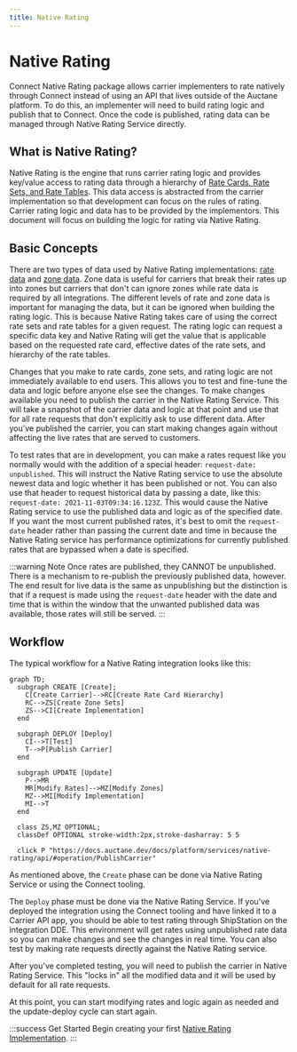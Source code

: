 ```yaml
---
title: Native Rating
---
```


# Native Rating

Connect Native Rating package allows carrier implementers to rate natively through Connect instead of using an API that lives outside of the Auctane platform. To do this, an implementer will need to build rating logic and publish that to Connect. Once the code is published, rating data can be managed through Native Rating Service directly.

## What is Native Rating?

Native Rating is the engine that runs carrier rating logic and provides key/value access to rating data through a hierarchy of [Rate Cards, Rate Sets, and Rate Tables](./rate-card-structure.md). This data access is abstracted from the carrier implementation so that development can focus on the rules of rating. Carrier rating logic and data has to be provided by the implementors. This document will focus on building the logic for rating via Native Rating.

## Basic Concepts

There are two types of data used by Native Rating implementations: [rate data](./rate-card-structure.md) and [zone data](./zone-chart-structure.md). Zone data is useful for carriers that break their rates up into zones but carriers that don't can ignore zones while rate data is required by all integrations. The different levels of rate and zone data is important for managing the data, but it can be ignored when building the rating logic. This is because Native Rating takes care of using the correct rate sets and rate tables for a given request. The rating logic can request a specific data key and Native Rating will get the value that is applicable based on the requested rate card, effective dates of the rate sets, and hierarchy of the rate tables.

Changes that you make to rate cards, zone sets, and rating logic are not immediately available to end users. This allows you to test and fine-tune the data and logic before anyone else see the changes. To make changes available you need to publish the carrier in the Native Rating Service. This will take a snapshot of the carrier data and logic at that point and use that for all rate requests that don't explicitly ask to use different data. After you've published the carrier, you can start making changes again without affecting the live rates that are served to customers.

To test rates that are in development, you can make a rates request like you normally would with the addition of a special header: `request-date: unpublished`. This will instruct the Native Rating service to use the absolute newest data and logic whether it has been published or not. You can also use that header to request historical data by passing a date, like this: `request-date: 2021-11-03T09:34:16.123Z`. This would cause the Native Rating service to use the published data and logic as of the specified date. If you want the most current published rates, it's best to omit the `request-date` header rather than passing the current date and time in because the Native Rating service has performance optimizations for currently published rates that are bypassed when a date is specified.

:::warning Note
Once rates are published, they CANNOT be unpublished. There is a mechanism to re-publish the previously published data, however. The end result for live data is the same as unpublishing but the distinction is that if a request is made using the `request-date` header with the date and time that is within the window that the unwanted published data was available, those rates will still be served.
:::

## Workflow

The typical workflow for a Native Rating integration looks like this:

```mermaid
graph TD;
  subgraph CREATE [Create];
    C[Create Carrier]-->RC[Create Rate Card Hierarchy]
    RC-->ZS[Create Zone Sets]
    ZS-->CI[Create Implementation]
  end

  subgraph DEPLOY [Deploy]
    CI-->T[Test]
    T-->P[Publish Carrier]
  end

  subgraph UPDATE [Update]
    P-->MR
    MR[Modify Rates]-->MZ[Modify Zones]
    MZ-->MI[Modify Implementation]
    MI-->T
  end

  class ZS,MZ OPTIONAL;
  classDef OPTIONAL stroke-width:2px,stroke-dasharray: 5 5

  click P "https://docs.auctane.dev/docs/platform/services/native-rating/api/#operation/PublishCarrier"
```

As mentioned above, the `Create` phase can be done via Native Rating Service or using the Connect tooling.

The `Deploy` phase must be done via the Native Rating Service. If you've deployed the integration using the Connect tooling and have linked it to a Carrier API app, you should be able to test rating through ShipStation on the integration DDE. This environment will get rates using unpublished rate data so you can make changes and see the changes in real time. You can also test by making rate requests directly against the Native Rating service.

After you've completed testing, you will need to publish the carrier in Native Rating Service. This "locks in" all the modified data and it will be used by default for all rate requests.

At this point, you can start modifying rates and logic again as needed and the update-deploy cycle can start again.

:::success Get Started
Begin creating your first [Native Rating Implementation](./implementation.md).
:::
